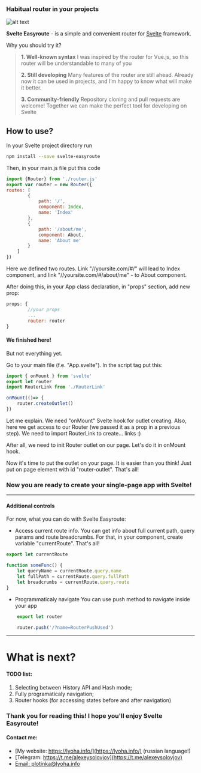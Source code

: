### Habitual router in your projects


![alt text](https://lyoha.info/assets/images/svelte.png "Logo Title Text 1")


**Svelte Easyroute** - is a simple and convenient router for [Svelte](https://svelte.dev/) framework.

Why you should try it? 

>**1. Well-known syntax**
>I was inspired by the router for Vue.js, so this router will be understandable to many of you
>
>**2. Still developing**
>Many features of the router are still ahead. Already now it can be used in projects, and I’m happy to know what will make it better.
>
>**3. Community-friendly**
>Repository cloning and pull requests are welcome! Together we can make the perfect tool for developing on Svelte

## How to use?
In your Svelte project directory run 
```bash
npm install --save svelte-easyroute
```

Then, in your main.js file put this code
```javascript
import {Router} from './router.js'
export var router = new Router({
routes:	[
		{
			path: '/',
			component: Index,
			name: 'Index'
		},
		{
			path: '/about/me',
			component: About,
			name: 'About me'
		}
	]
})
```
Here we defined two routes. Link "//yoursite.com/#/" will lead to Index component, and link "//yoursite.com/#/about/me" - to About component. 

After doing this, in your App class declaration, in "props" section, add new prop:
```javascript
props: {
		//your props
		...
		router: router
}
```

#### We finished here!
But not everything yet.

Go to your main file (f.e. "App.svelte"). In the script tag put this:
```javascript 
import { onMount } from 'svelte'
export let router
import RouterLink from './RouterLink'

onMount(()=> {
	router.createOutlet()
})
```
Let me explain. 
We need "onMount" Svelte hook for outlet creating. Also, here we get access to our Router (we passed it as a prop in a previous step). 
We need to import RouterLink to create... links :)

After all, we need to init Router outlet on our page. Let's do it in onMount hook.

Now it's time to put the outlet on your page. 
It is easier than you think! Just put on page element with id "router-outlet". That's all!

### Now you are ready to create your single-page app with Svelte!
 
***

#### Additional controls

For now, what you can do with Svelte Easyroute:
* Access current route info. You can get info about full current path, query params and route breadcrumbs.
For that, in your component, create variable "currentRoute". That's all!
```javascript
export let currentRoute

function someFunc() {
    let queryName = currentRoute.query.name
    let fullPath = currentRoute.query.fullPath
    let breadcrumbs = currentRoute.query.route
}
```
* Programmaticaly navigate 
You can use push method to navigate inside your app
```javascript
    export let router

    router.push('/?name=RouterPushUsed')
```

***
# What is next?
#### TODO list: 
1. Selecting between History API and Hash mode;
2. Fully programaticaly navigation;
3. Router hooks (for accessing states before and after navigation)

### Thank you for reading this! I hope you'll enjoy Svelte Easyroute!

#### Contact me:
* [My website: https://lyoha.info/](https://lyoha.info/) (russian language!)
* [Telegram: https://t.me/alexeysolovjov](https://t.me/alexeysolovjov)
* [Email: plotinka@lyoha.info](mailto:plotinka@lyoha.info)